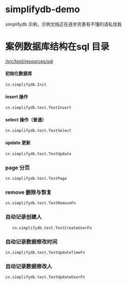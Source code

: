 # simplifydb-demo

simplifydb 示例，示例文档正在逐步完善有不懂的请私信我



# 案例数据库结构在sql 目录

[/src/test/resources/sql](/src/test/resources/sql)


#### 初始化数据库

    cn.simplifydb.Init

#### insert 操作

    cn.simplifydb.test.TestInsert
    
#### select 操作（普通）

    cn.simplifydb.test.TestSelect
    
#### update 更新

    cn.simplifydb.test.TestUpdate
    
###  page 分页

    cn.simplifydb.test.TestPage
    
### remove 删除与恢复

    cn.simplifydb.test.TestRemoveFn
    
### 自动记录创建人
    
       cn.simplifydb.test.TestCreateUserFn
       
### 自动记录数据修改时间

    cn.simplifydb.test.TestUpdateTimeFn
    
### 自动记录数据修改人

    cn.simplifydb.test.TestUpdateUserFn
    

    
 

